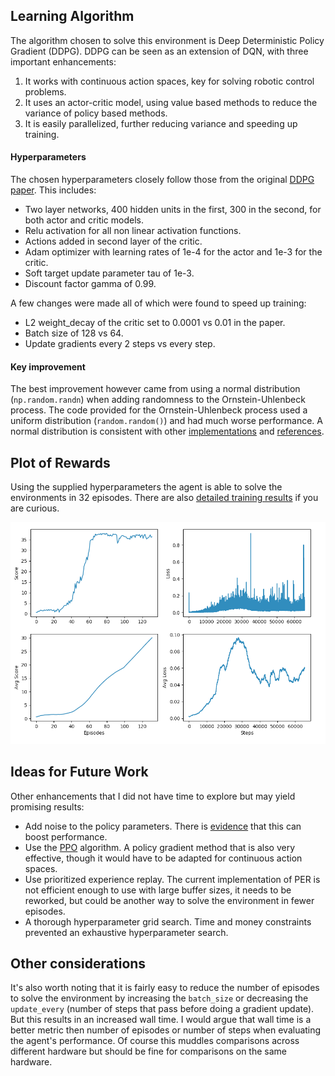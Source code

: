 ## Learning Algorithm
The algorithm chosen to solve this environment is Deep Deterministic Policy Gradient (DDPG).  DDPG can be seen as an extension of DQN, with three important enhancements:
 1. It works with continuous action spaces, key for solving robotic control problems.
 2. It uses an actor-critic model, using value based methods to reduce the variance of policy based methods.
 3. It is easily parallelized, further reducing variance and speeding up training.

#### Hyperparameters
The chosen hyperparameters closely follow those from the original [DDPG paper](https://arxiv.org/abs/1509.02971).  This includes:
  - Two layer networks, 400 hidden units in the first, 300 in the second, for both actor and critic models.
  - Relu activation for all non linear activation functions.
  - Actions added in second layer of the critic.
  - Adam optimizer with learning rates of 1e-4 for the actor and 1e-3 for the critic.
  - Soft target update parameter tau of 1e-3.
  - Discount factor gamma of 0.99.

A few changes were made all of which were found to speed up training:
  - L2 weight_decay of the critic set to 0.0001 vs 0.01 in the paper.
  - Batch size of 128 vs 64.
  - Update gradients every 2 steps vs every step.

#### Key improvement
The best improvement however came from using a normal distribution (`np.random.randn`) when adding randomness to the Ornstein-Uhlenbeck process.  The code provided for the Ornstein-Uhlenbeck process used a uniform distribution (`random.random()`) and had much worse performance.  A normal distribution is consistent with other [implementations](https://github.com/openai/baselines/blob/10c205c1596dd58d1a9b33d423fb75228fe03953/baselines/ddpg/noise.py) and [references](https://math.stackexchange.com/questions/1287634/implementing-ornstein-uhlenbeck-in-matlab).


## Plot of Rewards
Using the supplied hyperparameters the agent is able to solve the environments in 32 episodes.  There are also [detailed training results](assets/training_output.txt) if you are curious.

![results](assets/results.png)


## Ideas for Future Work
Other enhancements that I did not have time to explore but may yield promising results:
  - Add noise to the policy parameters.  There is [evidence](https://blog.openai.com/better-exploration-with-parameter-noise/) that this can boost performance.
  - Use the [PPO](https://arxiv.org/abs/1707.06347) algorithm.  A policy gradient method that is also very effective, though it would have to be adapted for continuous action spaces.
  - Use prioritized experience replay.  The current implementation of PER is not efficient enough to use with large buffer sizes, it needs to be reworked, but could be another way to solve the environment in fewer episodes.
  - A thorough hyperparameter grid search.  Time and money constraints prevented an exhaustive hyperparameter search.


## Other considerations
It's also worth noting that it is fairly easy to reduce the number of episodes to solve the environment by increasing the `batch_size` or decreasing the `update_every` (number of steps that pass before doing a gradient update).  But this results in an increased wall time.  I would argue that wall time is a better metric then number of episodes or number of steps when evaluating the agent's performance.  Of course this muddles comparisons across different hardware but should be fine for comparisons on the same hardware.
